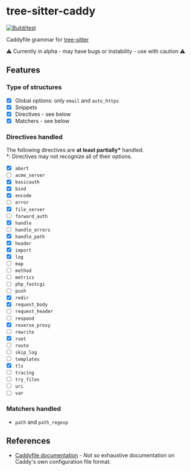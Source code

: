 # tree-sitter-caddy

[![Build/test](https://github.com/Samonitari/tree-sitter-caddy/actions/workflows/ci.yml/badge.svg)](https://github.com/Samonitari/tree-sitter-caddy/actions/workflows/ci.yml)

Caddyfile grammar for [tree-sitter](https://github.com/caddyserver/caddy)

:warning: Currently in alpha - may have bugs or instability - use with caution :warning:

## Features

### Type of structures

- [x] Global options: only `email` and `auto_https` 
- [x] Snippets
- [x] Directives - see below
- [x] Matchers - see below

### Directives handled

The following directives are **at least partially\*** handled.  
\*: Directives may not recognize all of their options.

- [x] `abort`
- [ ] `acme_server`
- [x] `basicauth`
- [x] `bind`
- [x] `encode`
- [ ] `error`
- [x] `file_server`
- [ ] `forward_auth`
- [x] `handle`
- [ ] `handle_errors`
- [x] `handle_path`
- [x] `header`
- [x] `import`
- [x] `log`
- [ ] `map`
- [ ] `method`
- [ ] `metrics`
- [ ] `php_fastcgi`
- [ ] `push`
- [x] `redir`
- [x] `request_body`
- [ ] `request_header`
- [ ] `respond`
- [x] `reverse_proxy`
- [ ] `rewrite`
- [x] `root`
- [ ] `route`
- [ ] `skip_log`
- [ ] `templates`
- [x] `tls`
- [ ] `tracing`
- [ ] `try_files`
- [ ] `uri`
- [ ] `var`

### Matchers handled

- `path` and `path_regexp`

## References

* [Caddyfile documentation](https://caddyserver.com/docs/caddyfile) - *Not so* exhaustive documentation on Caddy's own configuration file format.
